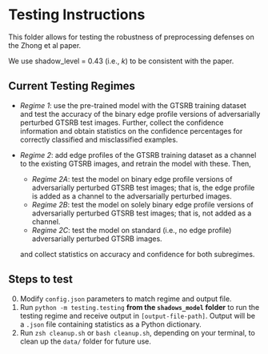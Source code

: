 # Testing Instructions

This folder allows for testing the robustness of preprocessing defenses on the Zhong et al paper.

We use shadow_level = 0.43 (i.e., $k$) to be consistent with the paper.

## Current Testing Regimes

* *Regime 1*: use the pre-trained model with the GTSRB training dataset and test the accuracy of the binary edge profile versions of adversarially perturbed GTSRB test images. Further, collect the confidence information and obtain statistics on the confidence percentages for correctly classified and misclassified examples.

* *Regime 2*: add edge profiles of the GTSRB training dataset as a channel to the existing GTSRB images, and retrain the model with these. Then, 

  * *Regime 2A*: test the model on binary edge profile versions of adversarially perturbed GTSRB test images; that is, the edge profile is added as a channel to the adversarially perturbed images.
  * *Regime 2B*: test the model on solely binary edge profile versions of adversarially perturbed GTSRB test images; that is, not added as a channel.
  * *Regime 2C*: test the model on standard (i.e., no edge profile) adversarially perturbed GTSRB images.

  and collect statistics on accuracy and confidence for both subregimes.


## Steps to test

0. Modify `config.json` parameters to match regime and output file.
1. Run `python -m testing.testing` **from the `shadows_model` folder** to run the testing regime and receive output in `[output-file-path]`. Output will be a `.json` file containing statistics as a Python dictionary.
2. Run `zsh cleanup.sh` or `bash cleanup.sh`, depending on your terminal, to clean up the `data/` folder for future use.
